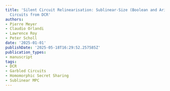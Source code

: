 ```yaml
---
title: 'Silent Circuit Relinearisation: Sublinear-Size (Boolean and Arithmetic) Garbled
  Circuits from DCR'
authors:
- Pierre Meyer
- Claudio Orlandi
- Lawrence Roy
- Peter Scholl
date: '2025-01-01'
publishDate: '2025-05-18T16:29:52.257585Z'
publication_types:
- manuscript
tags:
- DCR
- Garbled Circuits
- Homomorphic Secret Sharing
- Sublinear MPC
---
```

